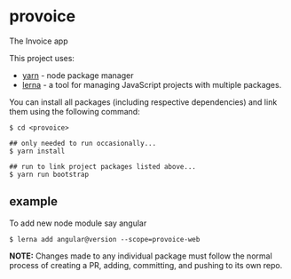 # provoice

The Invoice app

This project uses:

- [yarn](https://yarnpkg.com/en/docs/getting-started) - node package manager
- [lerna](https://github.com/lerna/lerna) - a tool for managing JavaScript projects with multiple packages.



You can install all packages (including respective dependencies) and link them using the following command:

```
$ cd <provoice>

## only needed to run occasionally...
$ yarn install

## run to link project packages listed above...
$ yarn run bootstrap
```

## example
To add new node module say angular
```
$ lerna add angular@version --scope=provoice-web
```

**NOTE:** Changes made to any individual package must follow the normal process of creating a PR, adding, committing, and pushing to its own repo.

